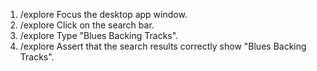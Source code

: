 1. /explore Focus the desktop app window.
2. /explore Click on the search bar.
3. /explore Type "Blues Backing Tracks".
4. /explore Assert that the search results correctly show "Blues Backing Tracks".